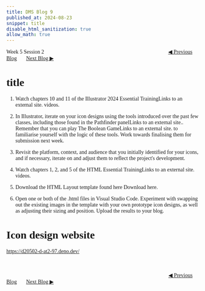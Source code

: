 ```yaml
---
title: DMS Blog 9
published_at: 2024-08-23
snippet: title
disable_html_sanitization: true
allow_math: true
---
```

<font face="Times New Roman">
Week 5 Session 2
<a href="https://d20502-d-dms1-blog-38.deno.dev/eighth-blog-post" class="button" style="margin-left:23em">◀︎ Previous Blog</a>&nbsp;&nbsp;&nbsp;&nbsp;&nbsp;&nbsp;
<a href="https://d20502-d-dms1-blog-38.deno.dev/tenth-blog-post" class="button">Next Blog ▶︎</a>

# title


1. Watch chapters 10 and 11 of the Illustrator 2024 Essential TrainingLinks to an external site. videos.

2. In Illustrator, iterate on your icon designs using the tools introduced over the past few classes, including those found in the Pathfinder panelLinks to an external site.. Remember that you can play The Boolean GameLinks to an external site. to familiarise yourself with the logic of these tools. Work towards finalising them for submission next week.

3. Revisit the platform, context, and audience that you initially identified for your icons, and if necessary, iterate on and adjust them to reflect the project's development.

4. Watch chapters 1, 2, and 5 of the HTML Essential TrainingLinks to an external site. videos. 

5. Download the HTML Layout template found here Download here. 

6. Open one or both of the .html files in Visual Studio Code. Experiment with swapping out the existing images in the template with your own prototype icon designs, as well as adjusting their sizing and position. Upload the results to your blog.


# Icon design website

https://d20502-d-at2-97.deno.dev/

<br></br>
<a href="https://d20502-d-dms1-blog-38.deno.dev/eighth-blog-post" class="button" style="margin-left:30.35em">◀︎ Previous Blog</a>&nbsp;&nbsp;&nbsp;&nbsp;&nbsp;&nbsp;
<a href="https://d20502-d-dms1-blog-38.deno.dev/tenth-blog-post" class="button">Next Blog ▶︎</a>
</font>